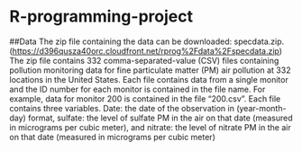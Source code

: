 # R-programming-project

##Data
The zip file containing the data can be downloaded: specdata.zip. (https://d396qusza40orc.cloudfront.net/rprog%2Fdata%2Fspecdata.zip)
The zip file contains 332 comma-separated-value (CSV) files containing pollution monitoring data 
for fine particulate matter (PM) air pollution at 332 locations in the United States. 
Each file contains data from a single monitor and the ID number for each monitor is contained in the file name. 
For example, data for monitor 200 is contained in the file “200.csv”. Each file contains three variables. 
Date: the date of the observation in (year-month-day) format, 
sulfate: the level of sulfate PM in the air on that date (measured in micrograms per cubic meter), 
and nitrate: the level of nitrate PM in the air on that date (measured in micrograms per cubic meter)
